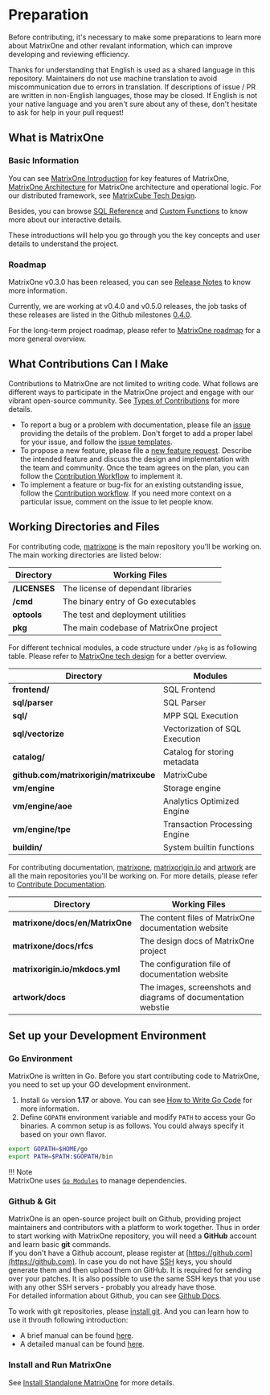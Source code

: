 # **Preparation**
Before contributing, it's necessary to make some preparations to learn more about MatrixOne and other revalant information, which can improve developing and reviewing efficiency.

Thanks for understanding that English is used as a shared language in this repository. Maintainers do not use machine translation to avoid miscommunication due to errors in translation. If descriptions of issue / PR are written in non-English languages, those may be closed. If English is not your native language and you aren't sure about any of these, don't hesitate to ask for help in your pull request!




## **What is MatrixOne**
### Basic Information
You can see [MatrixOne Introduction](../../Overview/matrixone-introduction.md) for key features of MatrixOne, [MatrixOne Architecture](../../Overview/matrixone-architecture.md) for MatrixOne architecture and operational logic.  For our distributed framework, see [MatrixCube Tech Design](./../../Overview/matrixcube/natrixcube-introduction.md).

Besides, you can browse [SQL Reference](../../Reference/SQL-Reference/Data-Definition-Statements/create-database.md) and [Custom Functions](../../Reference/Customer-Functions/year.md) to know more about our interactive details.

These introductions will help you go through you the key concepts and user details to understand the project. 


### Roadmap
MatrixOne v0.3.0 has been released, you can see [Release Notes](../Release-Notes/v0.3.0.md) to know more information. 

Currently, we are working at v0.4.0 and v0.5.0 releases, the job tasks of these releases are listed in the Github milestones [0.4.0](https://github.com/matrixorigin/matrixone/milestone/5).

For the long-term project roadmap, please refer to [MatrixOne roadmap](https://github.com/matrixorigin/matrixone/issues/613) for a more general overview. 


## **What Contributions Can I Make**

Contributions to MatrixOne are not limited to writing code. What follows are different ways to participate in the MatrixOne project and engage with our vibrant open-source community. See [Types of Contributions](types-of-contributions.md) for more details.  

* To report a bug or a problem with documentation, please file an [issue](https://github.com/matrixorigin/matrixone/issues/new/choose) providing the details of the problem. Don't forget to add a proper label for your issue, and follow the [issue templates](report-an-issue.md#issue-templates).  
* To propose a new feature, please file a [new feature request](https://github.com/matrixorigin/matrixone/issues/new/choose). Describe the intended feature and discuss the design and implementation with the team and community. Once the team agrees on the plan, you can follow the [Contribution Workflow](contribute-code.md#workflow) to implement it.  
* To implement a feature or bug-fix for an existing outstanding issue, follow the [Contribution workflow](contribute-code.md#workflow). If you need more context on a particular issue, comment on the issue to let people know.






## **Working Directories and Files** 

For contributing code, [matrixone](https://github.com/matrixorigin/matrixone) is the main repository you'll be working on. The main working directories are listed below: 

| Directory              | Working Files                                                  |
| ------------------------------ | ------------------------------------------------------------ |
| **/LICENSES** | The license of dependant libraries |
| **/cmd** | The binary entry of Go executables  |
| **optools** | The test and deployment utilities  |
| **pkg** | The main codebase of MatrixOne project  |

For different technical modules, a code structure under `/pkg` is as following table. Please refer to [MatrixOne tech design](../../Overview/MatrixOne-Tech-Design/matrixone-techdesign.md) for a better overview.  

| Directory              | Modules                                                 |
| ------------------------------ | ------------------------------------------------------------ |
| **frontend/** | SQL Frontend |
| **sql/parser** | SQL Parser  |
| **sql/** | MPP SQL Execution  |
| **sql/vectorize** | Vectorization of SQL Execution   |
| **catalog/** | Catalog for storing metadata  |
| **github.com/matrixorigin/matrixcube** | MatrixCube  |
| **vm/engine** | Storage engine  |
| **vm/engine/aoe** |  Analytics Optimized Engine  |
| **vm/engine/tpe** |  Transaction Processing Engine  |
| **buildin/** |  System builtin functions  |



For contributing documentation, [matrixone](https://github.com/matrixorigin/matrixone), [matrixorigin.io](https://github.com/matrixorigin/matrixorigin.io) and [artwork](https://github.com/matrixorigin/artwork) are all the main repositories you'll be working on. For more details, please refer to [Contribute Documentation](contribute-documentation.md).

| Directory              | Working Files                                                  |
| ------------------------------ | ------------------------------------------------------------ |
| **matrixone/docs/en/MatrixOne** | The content files of MatrixOne documentation website  |
| **matrixone/docs/rfcs** | The design docs of MatrixOne project |
| **matrixorigin.io/mkdocs.yml** | The configuration file of documentation website |
| **artwork/docs** | The images, screenshots and diagrams of documentation webstie |



## **Set up your Development Environment**  

### **Go Environment**
MatrixOne is written in Go. Before you start contributing code to MatrixOne, you need to set up your GO development environment.

1. Install `Go` version **1.17** or above. You can see [How to Write Go Code](http://golang.org/doc/code.html) for more information.  
2. Define `GOPATH` environment variable and modify `PATH` to access your Go binaries. A common setup is as follows. You could always specify it based on your own flavor.

```sh
export GOPATH=$HOME/go  
export PATH=$PATH:$GOPATH/bin
```

!!! Note  
    MatrixOne uses [`Go Modules`](https://github.com/golang/go/wiki/Modules) to manage dependencies.

 

### **Github & Git**
MatrixOne is an open-source project built on Github, providing project maintainers and contributors with a platform to work together. Thus in order to start working with MatrixOne repository, you will need a **GitHub** account and learn basic **git** commands.   
If you don't have a Github account, please register at [https://github.com](https://github.com). In case you do not have [SSH](https://docs.github.com/en/authentication/connecting-to-github-with-ssh/about-ssh) keys, you should generate them and then upload them on GitHub. It is required for sending over your patches. It is also possible to use the same SSH keys that you use with any other SSH servers - probably you already have those.  
For detailed information about Github, you can see [Github Docs](https://docs.github.com/en).  

To work with git repositories, please [install git](http://git-scm.com/downloads).
And you can learn how to use it throuth following introduction:  

* A brief manual can be found [here](https://education.github.com/git-cheat-sheet-education.pdf).
* A detailed manual can be found [here](https://git-scm.com/book/en/v2).

### **Install and Run MatrixOne**

See [Install Standalone MatrixOne](../../Get-Started/install-standalone-matrixone.md) for more details. 